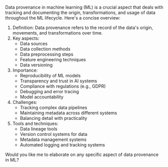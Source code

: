Data provenance in machine learning (ML) is a crucial aspect that deals with tracking and documenting the origin, transformations, and usage of data throughout the ML lifecycle. Here's a concise overview:

1. Definition: Data provenance refers to the record of the data's origin, movements, and transformations over time.
2. Key aspects:
    - Data sources
    - Data collection methods
    - Data preprocessing steps
    - Feature engineering techniques
    - Data versioning
3. Importance:
    - Reproducibility of ML models
    - Transparency and trust in AI systems
    - Compliance with regulations (e.g., GDPR)
    - Debugging and error tracing
    - Model accountability
4. Challenges:
    - Tracking complex data pipelines
    - Maintaining metadata across different systems
    - Balancing detail with practicality
5. Tools and techniques:
    - Data lineage tools
    - Version control systems for data
    - Metadata management systems
    - Automated logging and tracking systems

Would you like me to elaborate on any specific aspect of data provenance in ML?